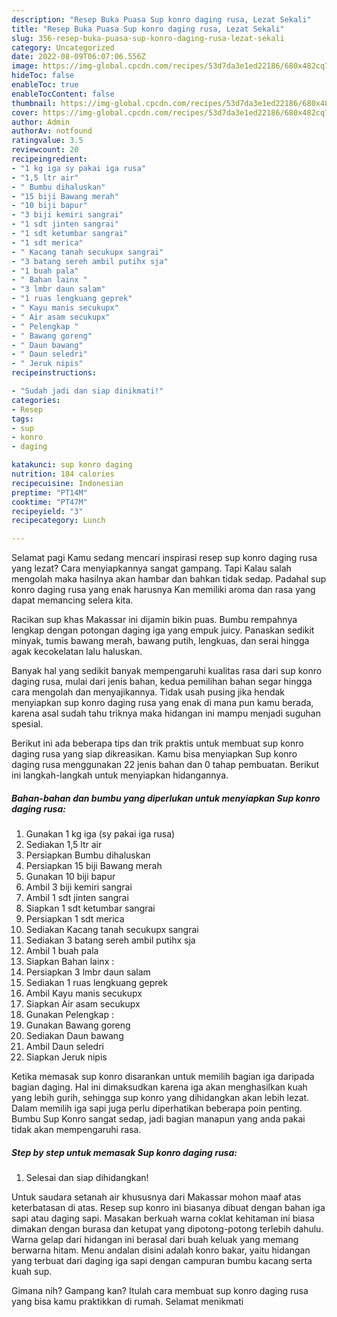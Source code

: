 ```yaml
---
description: "Resep Buka Puasa Sup konro daging rusa, Lezat Sekali"
title: "Resep Buka Puasa Sup konro daging rusa, Lezat Sekali"
slug: 356-resep-buka-puasa-sup-konro-daging-rusa-lezat-sekali
category: Uncategorized
date: 2022-08-09T06:07:06.556Z
image: https://img-global.cpcdn.com/recipes/53d7da3e1ed22186/680x482cq70/sup-konro-daging-rusa-foto-resep-utama.jpg
hideToc: false
enableToc: true
enableTocContent: false
thumbnail: https://img-global.cpcdn.com/recipes/53d7da3e1ed22186/680x482cq70/sup-konro-daging-rusa-foto-resep-utama.jpg
cover: https://img-global.cpcdn.com/recipes/53d7da3e1ed22186/680x482cq70/sup-konro-daging-rusa-foto-resep-utama.jpg
author: Admin
authorAv: notfound
ratingvalue: 3.5
reviewcount: 20
recipeingredient:
- "1 kg iga sy pakai iga rusa"
- "1,5 ltr air"
- " Bumbu dihaluskan"
- "15 biji Bawang merah"
- "10 biji bapur"
- "3 biji kemiri sangrai"
- "1 sdt jinten sangrai"
- "1 sdt ketumbar sangrai"
- "1 sdt merica"
- " Kacang tanah secukupx sangrai"
- "3 batang sereh ambil putihx sja"
- "1 buah pala"
- " Bahan lainx "
- "3 lmbr daun salam"
- "1 ruas lengkuang geprek"
- " Kayu manis secukupx"
- " Air asam secukupx"
- " Pelengkap "
- " Bawang goreng"
- " Daun bawang"
- " Daun seledri"
- " Jeruk nipis"
recipeinstructions:

- "Sudah jadi dan siap dinikmati!"
categories:
- Resep
tags:
- sup
- konro
- daging

katakunci: sup konro daging 
nutrition: 184 calories
recipecuisine: Indonesian
preptime: "PT14M"
cooktime: "PT47M"
recipeyield: "3"
recipecategory: Lunch

---
```



Selamat pagi Kamu sedang mencari inspirasi resep sup konro daging rusa yang lezat? Cara menyiapkannya sangat gampang. Tapi Kalau salah mengolah maka hasilnya akan hambar dan bahkan tidak sedap. Padahal sup konro daging rusa yang enak harusnya Kan memiliki aroma dan rasa yang dapat memancing selera kita.


Racikan sup khas Makassar ini dijamin bikin puas. Bumbu rempahnya lengkap dengan potongan daging iga yang empuk juicy. Panaskan sedikit minyak, tumis bawang merah, bawang putih, lengkuas, dan serai hingga agak kecokelatan lalu haluskan.

Banyak hal yang sedikit banyak mempengaruhi kualitas rasa dari sup konro daging rusa, mulai dari jenis bahan, kedua pemilihan bahan segar hingga cara mengolah dan menyajikannya. Tidak usah pusing jika hendak menyiapkan sup konro daging rusa yang enak di mana pun kamu berada, karena asal sudah tahu triknya maka hidangan ini mampu menjadi suguhan spesial.


Berikut ini ada beberapa tips dan trik praktis untuk membuat sup konro daging rusa yang siap dikreasikan. Kamu bisa menyiapkan Sup konro daging rusa menggunakan 22 jenis bahan dan 0 tahap pembuatan. Berikut ini langkah-langkah untuk menyiapkan hidangannya.

<!--inarticleads1-->

##### Bahan-bahan dan bumbu yang diperlukan untuk menyiapkan Sup konro daging rusa:

1. Gunakan 1 kg iga (sy pakai iga rusa)
1. Sediakan 1,5 ltr air
1. Persiapkan  Bumbu dihaluskan
1. Persiapkan 15 biji Bawang merah
1. Gunakan 10 biji bapur
1. Ambil 3 biji kemiri sangrai
1. Ambil 1 sdt jinten sangrai
1. Siapkan 1 sdt ketumbar sangrai
1. Persiapkan 1 sdt merica
1. Sediakan  Kacang tanah secukupx sangrai
1. Sediakan 3 batang sereh ambil putihx sja
1. Ambil 1 buah pala
1. Siapkan  Bahan lainx :
1. Persiapkan 3 lmbr daun salam
1. Sediakan 1 ruas lengkuang geprek
1. Ambil  Kayu manis secukupx
1. Siapkan  Air asam secukupx
1. Gunakan  Pelengkap :
1. Gunakan  Bawang goreng
1. Sediakan  Daun bawang
1. Ambil  Daun seledri
1. Siapkan  Jeruk nipis


Ketika memasak sup konro disarankan untuk memilih bagian iga daripada bagian daging. Hal ini dimaksudkan karena iga akan menghasilkan kuah yang lebih gurih, sehingga sup konro yang dihidangkan akan lebih lezat. Dalam memilih iga sapi juga perlu diperhatikan beberapa poin penting. Bumbu Sup Konro sangat sedap, jadi bagian manapun yang anda pakai tidak akan mempengaruhi rasa. 

<!--inarticleads2-->

##### Step by step untuk memasak Sup konro daging rusa:


1. Selesai dan siap dihidangkan!

Untuk saudara setanah air khususnya dari Makassar mohon maaf atas keterbatasan di atas. Resep sup konro ini biasanya dibuat dengan bahan iga sapi atau daging sapi. Masakan berkuah warna coklat kehitaman ini biasa dimakan dengan burasa dan ketupat yang dipotong-potong terlebih dahulu. Warna gelap dari hidangan ini berasal dari buah keluak yang memang berwarna hitam. Menu andalan disini adalah konro bakar, yaitu hidangan yang terbuat dari daging iga sapi dengan campuran bumbu kacang serta kuah sup. 

Gimana nih? Gampang kan? Itulah cara membuat sup konro daging rusa yang bisa kamu praktikkan di rumah. Selamat menikmati
